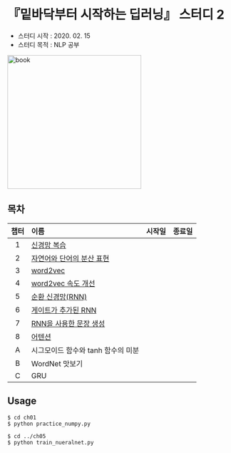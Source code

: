 # 『밑바닥부터 시작하는 딥러닝』 스터디 2
- 스터디 시작 : 2020. 02. 15
- 스터디 목적 : NLP 공부

<img src="https://user-images.githubusercontent.com/21326503/74503905-d2664480-4f35-11ea-9ee7-206c4f940149.jpg" width="300px" alt="book"></img><br/>


## 목차
|챕터|이름|시작일|종료일|
|:---:|:---|:---:|:---:|
|1|[신경망 복습](https://github.com/HYEZ/deep-learning-from-scratch-2/tree/master/ch1)|||
|2|[자연어와 단어의 분산 표현](https://github.com/HYEZ/deep-learning-from-scratch-2/tree/master/ch2)|||
|3|[word2vec](https://github.com/HYEZ/deep-learning-from-scratch-2/tree/master/ch3)|||
|4|[word2vec 속도 개선](https://github.com/HYEZ/deep-learning-from-scratch-2/tree/master/ch4)|||
|5|[순환 신경망(RNN)](https://github.com/HYEZ/deep-learning-from-scratch-2/tree/master/ch5)|||
|6|[게이트가 추가된 RNN](https://github.com/HYEZ/deep-learning-from-scratch-2/tree/master/ch6)|||
|7|[RNN을 사용한 문장 생성](https://github.com/HYEZ/deep-learning-from-scratch-2/tree/master/ch7)|||
|8|[어텐션](https://github.com/HYEZ/deep-learning-from-scratch-2/tree/master/ch8)|||
|A|시그모이드 함수와 tanh 함수의 미분|||
|B|WordNet 맛보기|||
|C|GRU|||

## Usage
```
$ cd ch01
$ python practice_numpy.py

$ cd ../ch05
$ python train_nueralnet.py
```

